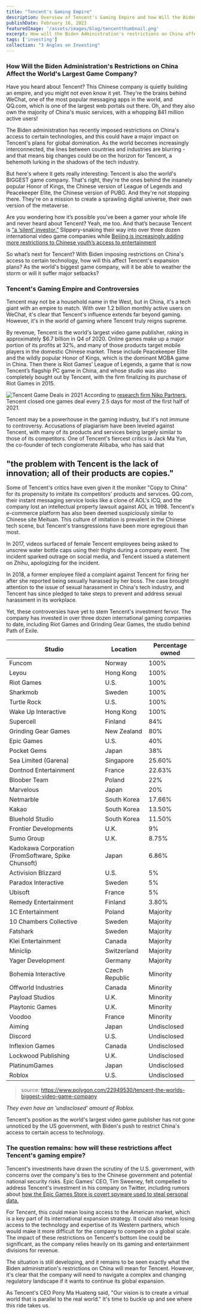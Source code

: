 ```yaml
---
title: "Tencent's Gaming Empire"
description: Overview of Tencent's Gaming Empire and how Will the Biden Administration's Restrictions on China Affect the World's Largest Game Company
publishDate: February 16, 2023
featuredImage: '/assets/images/blog/tencentthumbnail.png'
excerpt: How will the Biden Administration's restrictions on China affect the World's largest game company?
tags: ['investing']
collection: "3 Angles on Investing"
---
```

### How Will the Biden Administration's Restrictions on China Affect the World's Largest Game Company? 

Have you heard about Tencent? This Chinese company is quietly building an empire, and you might not even know it yet. They're the brains behind WeChat, one of the most popular messaging apps in the world, and QQ.com, which is one of the largest web portals out there. Oh, and they also own the majority of China's music services, with a whopping 841 million active users!

The Biden administration has recently imposed restrictions on China's access to certain technologies, and this could have a major impact on Tencent's plans for global domination. As the world becomes increasingly interconnected, the lines between countries and industries are blurring - and that means big changes could be on the horizon for Tencent, a behemoth lurking in the shadows of the tech industry. 

But here's where it gets really interesting: Tencent is also the world's BIGGEST game company. That's right, they're the ones behind the insanely popular Honor of Kings, the Chinese version of League of Legends and Peacekeeper Elite, the Chinese version of PUBG. And they're not stopping there. They're on a mission to create a sprawling digital universe, their own version of the metaverse.

Are you wondering how it’s possible you’ve been a gamer your whole life and never heard about Tencent? Yeah, me too. And that’s because Tencent is [“a ‘silent’ investor.”](https://www.ft.com/content/422e3bd4-6c0c-493c-b888-883d331a89b9) Slippery-snaking their way into over three dozen international video game companies while [Beijing is increasingly adding more restrictions to Chinese youth’s access to entertainment](https://www.gamesindustry.biz/china-games-trade-body-calls-for-more-restrictions-on-minors-playing-video-games) 

So what’s next for Tencent? With Biden imposing restrictions on China's access to certain technology, how will this affect Tencent's expansion plans? As the world's biggest game company, will it be able to weather the storm or will it suffer major setbacks?

### Tencent's Gaming Empire and Controversies

Tencent may not be a household name in the West, but in China, it's a tech giant with an empire to match. With over 1.2 billion monthly active users on WeChat, it's clear that Tencent's influence extends far beyond gaming. However, it's in the world of gaming where Tencent truly reigns supreme.

By revenue, Tencent is the world's largest video game publisher, raking in approximately $6.7 billion in Q4 of 2020. Online games make up a major portion of its profits at 32%, and many of those products target mobile players in the domestic Chinese market. These include Peacekeeper Elite and the wildly popular Honor of Kings, which is the dominant MOBA game in China. Then there is Riot Games’ League of Legends, a game that is now Tencent’s flagship PC game in China, and whose studio was also completely bought out by Tencent, with the firm finalizing its purchase of Riot Games in 2015.

![Tencent Game Deals in 2021](https://nikopartners.com/wp-content/uploads/2021/05/Niko-Partners_Infographic_Tencent_.jpg)
According to [research firm Niko Partners](https://nikopartners.com/tencents-silent-pursuit-of-global-gaming-domination/), Tencent closed one games deal every 2.5 days for most of the first half of 2021.

Tencent may be a powerhouse in the gaming industry, but it's not immune to controversy. Accusations of plagiarism have been leveled against Tencent, with many of its products and services being largely similar to those of its competitors. One of Tencent's fiercest critics is Jack Ma Yun, the co-founder of tech conglomerate Alibaba, who has said that 

## "the problem with Tencent is the lack of innovation; all of their products are copies." 

Some of Tencent's critics have even given it the moniker "Copy to China" for its propensity to imitate its competitors' products and services. 
QQ.com, their instant messaging service looks like a clone of AOL's ICQ, and the company lost an intellectual property lawsuit against AOL in 1998. Tencent's e-commerce platform has also been deemed suspiciously similar to Chinese site Meituan. This culture of imitation is prevalent in the Chinese tech scene, but Tencent's transgressions have been more egregious than most. 

In 2017, videos surfaced of female Tencent employees being asked to unscrew water bottle caps using their thighs during a company event. The incident sparked outrage on social media, and Tencent issued a statement on Zhihu, apologizing for the incident.

In 2018, a former employee filed a complaint against Tencent for firing her after she reported being sexually harassed by her boss. The case brought attention to the issue of sexual harassment in China's tech industry, and Tencent has since pledged to take steps to prevent and address sexual harassment in its workplace.

Yet, these controversies have yet to stem Tencent's investment fervor. The company has invested in over three dozen international gaming companies to date, including Riot Games and Grinding Gear Games, the studio behind Path of Exile.

| Studio                              | Location            | Percentage owned |
|-------------------------------------|---------------------|------------------|
| Funcom                              | Norway              | 100%             |
| Leyou                               | Hong Kong           | 100%             |
| Riot Games                          | U.S.                | 100%             |
| Sharkmob                            | Sweden              | 100%             |
| Turtle Rock                         | U.S.                | 100%             |
| Wake Up Interactive                 | Hong Kong           | 100%             |
| Supercell                           | Finland             | 84%              |
| Grinding Gear Games                 | New Zealand         | 80%              |
| Epic Games                          | U.S.                | 40%              |
| Pocket Gems                         | Japan               | 38%              |
| Sea Limited (Garena)                | Singapore           | 25.60%           |
| Dontnod Entertainment               | France              | 22.63%           |
| Bloober Team                        | Poland              | 22%              |
| Marvelous                           | Japan               | 20%              |
| Netmarble                           | South Korea         | 17.66%           |
| Kakao                               | South Korea         | 13.50%           |
| Bluehold Studio                     | South Korea         | 11.50%           |
| Frontier Developments               | U.K.                | 9%                |
| Sumo Group                          | U.K.                | 8.75%            |
| Kadokawa Corporation (FromSoftware, Spike Chunsoft) | Japan | 6.86%  |
| Activision Blizzard                 | U.S.                | 5%                |
| Paradox Interactive                 | Sweden              | 5%                |
| Ubisoft                             | France              | 5%                |
| Remedy Entertainment                | Finland             | 3.80%            |
| 1C Entertainment                    | Poland              | Majority         |
| 10 Chambers Collective              | Sweden              | Majority         |
| Fatshark                            | Sweden              | Majority         |
| Klei Entertainment                  | Canada              | Majority         |
| Miniclip                            | Switzerland         | Majority         |
| Yager Development                   | Germany             | Majority         |
| Bohemia Interactive                 | Czech Republic      | Minority         |
| Offworld Industries                 | Canada              | Minority         |
| Payload Studios                     | U.K.                | Minority         |
| Playtonic Games                     | U.K.                | Minority         |
| Voodoo                              | France              | Minority         |
| Aiming                              | Japan               | Undisclosed      |
| Discord                             | U.S.                | Undisclosed      |
| Inflexion Games                     | Canada              | Undisclosed      |
| Lockwood Publishing                 | U.K.                | Undisclosed      |
| PlatinumGames                       | Japan               | Undisclosed      |
| Roblox                              | U.S.                | Undisclosed      |

> source: https://www.polygon.com/22949530/tencent-the-worlds-biggest-video-game-company

*They even have an 'undisclosed' amount of Roblox.*

Tencent's position as the world's largest video game publisher has not gone unnoticed by the US government, with Biden's push to restrict China's access to certain access to technology. 

### The question remains: how will these restrictions affect Tencent's gaming empire?

Tencent's investments have drawn the scrutiny of the U.S. government, with concerns over the company's ties to the Chinese government and potential national security risks. Epic Games' CEO, Tim Sweeney, felt compelled to address Tencent's investment in his company on Twitter, including rumors about [how the Epic Games Store is covert spyware used to steal personal data.](https://twitter.com/TimSweeneyEpic/status/1113963223517138949)

For Tencent, this could mean losing access to the American market, which is a key part of its international expansion strategy. It could also mean losing access to the technology and expertise of its Western partners, which would make it more difficult for the company to compete on a global scale. The impact of these restrictions on Tencent's bottom line could be significant, as the company relies heavily on its gaming and entertainment divisions for revenue.

The situation is still developing, and it remains to be seen exactly what the Biden administration's restrictions on China will mean for Tencent. However, it's clear that the company will need to navigate a complex and changing regulatory landscape if it wants to continue its global expansion.

As Tencent's CEO Pony Ma Huateng said, "Our vision is to create a virtual world that is parallel to the real world." It's time to buckle up and see where this ride takes us.
